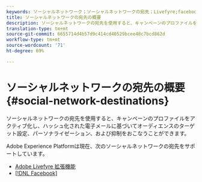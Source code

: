```yaml
---
keywords: ソーシャルネットワーク；ソーシャルネットワークの宛先；Livefyre;facebook;Facebook
title: ソーシャルネットワークの宛先の概要
description: ソーシャルネットワークの宛先を使用すると、キャンペーンのプロファイルをアクティブ化し、ハッシュ化された電子メールに基づいてオーディエンスのターゲット設定、パーソナライゼーション、および抑制をおこなうことができます。
translation-type: tm+mt
source-git-commit: 6655714d4b57d9c414cd40529bcee48c7bcd862d
workflow-type: tm+mt
source-wordcount: '71'
ht-degree: 69%

---
```



# ソーシャルネットワークの宛先の概要 {#social-network-destinations}

ソーシャルネットワークの宛先を使用すると、キャンペーンのプロファイルをアクティブ化し、ハッシュ化された電子メールに基づいてオーディエンスのターゲット設定、パーソナライゼーション、および抑制をおこなうことができます。

Adobe Experience Platformは現在、次のソーシャルネットワークの宛先をサポートしています。

- [Adobe Livefyre 拡張機能](./adobe-livefyre.md)
- [[!DNL Facebook]](./facebook.md)